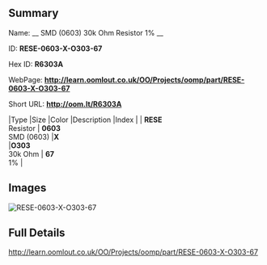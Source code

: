 

## Summary
 
Name: __ SMD (0603) 30k Ohm Resistor 1% __

ID: __RESE-0603-X-O303-67__

Hex ID: __R6303A__

WebPage: __http://learn.oomlout.co.uk/OO/Projects/oomp/part/RESE-0603-X-O303-67__

Short URL: __http://oom.lt/R6303A__


|Type   |Size   |Color   |Description   |Index   |
| __RESE__ <br>Resistor  | __0603__<br>SMD (0603)   |__X__<br>    |__O303__<br>30k Ohm    | __67__<br> 1% |


## Images
![RESE-0603-X-O303-67](http://oomlout.com/oomp-gen/parts/RESE-0603-X-O303-67/RESE-0603-X-O303-67_420.jpg)

## Full Details

 http://learn.oomlout.co.uk/OO/Projects/oomp/part/RESE-0603-X-O303-67

